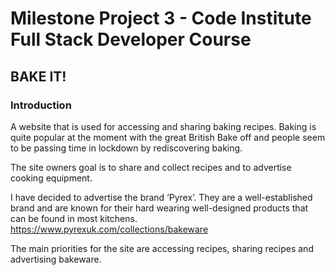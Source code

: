 # Milestone Project 3 - Code Institute Full Stack Developer Course

## BAKE IT!

### Introduction

A website that is used for accessing and sharing baking recipes. Baking is quite popular at the moment with the great British Bake off and people seem to be passing time in lockdown by rediscovering baking. 

The site owners goal is to share and collect recipes and to advertise cooking equipment.

I have decided to advertise the brand ‘Pyrex’. They are a well-established brand and are known for their hard wearing well-designed products that can be found in most kitchens. https://www.pyrexuk.com/collections/bakeware

The main priorities for the site are accessing recipes, sharing recipes and advertising bakeware.

